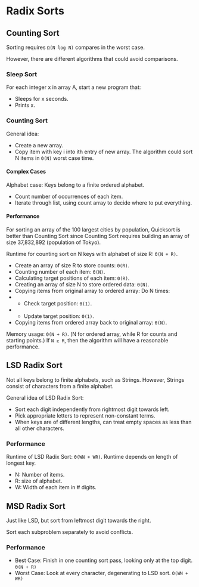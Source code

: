 # Radix Sorts

## Counting Sort

Sorting requires `Ω(N log N)` compares in the worst case. 

However, there are different algorithms that could avoid comparisons.

### Sleep Sort

For each integer x in array A, start a new program that:
* Sleeps for x seconds.
* Prints x.

### Counting Sort

General idea:
*   Create a new array.
*   Copy item with key i into ith entry of new array.
The algorithm could sort N items in `Θ(N)` worst case time.

#### Complex Cases

Alphabet case: Keys belong to a finite ordered alphabet.
* Count number of occurrences of each item.
* Iterate through list, using count array to decide where to put everything.

#### Performance

For sorting an array of the 100 largest cities by population, Quicksort is better than Counting Sort since Counting Sort requires building an array of size 37,832,892 (population of Tokyo).

Runtime for counting sort on N keys with alphabet of size R: `Θ(N + R)`.

* Create an array of size R to store counts: `Θ(R)`.
* Counting number of each item: `Θ(N)`.
* Calculating target positions of each item: `Θ(R)`.
* Creating an array of size N to store ordered data: `Θ(N)`.
* Copying items from original array to ordered array: Do N times:
* * Check target position: `Θ(1)`.
* * Update target position: `Θ(1)`.
* Copying items from ordered array back to original array: `Θ(N)`.

Memory usage: `Θ(N + R)`. (N for ordered array, while R for counts and starting points.)
If `N ≥ R`, then the algorithm will have a reasonable performance.

## LSD Radix Sort

Not all keys belong to finite alphabets, such as Strings. However, Strings consist of characters from a finite alphabet.

General idea of LSD Radix Sort:

* Sort each digit independently from rightmost digit towards left.
* Pick appropriate letters to represent non-constant terms.
* When keys are of different lengths, can treat empty spaces as less than all other characters.

### Performance

Runtime of LSD Radix Sort: `Θ(WN + WR)`.
Runtime depends on length of longest key.
* N: Number of items.
* R: size of alphabet.
* W: Width of each item in # digits.

## MSD Radix Sort

Just like LSD, but sort from leftmost digit towards the right.

Sort each subproblem separately to avoid conflicts.

### Performance

* Best Case: Finish in one counting sort pass, looking only at the top digit. `Θ(N + R)`
* Worst Case: Look at every character, degenerating to LSD sort. `Θ(WN + WR)`
